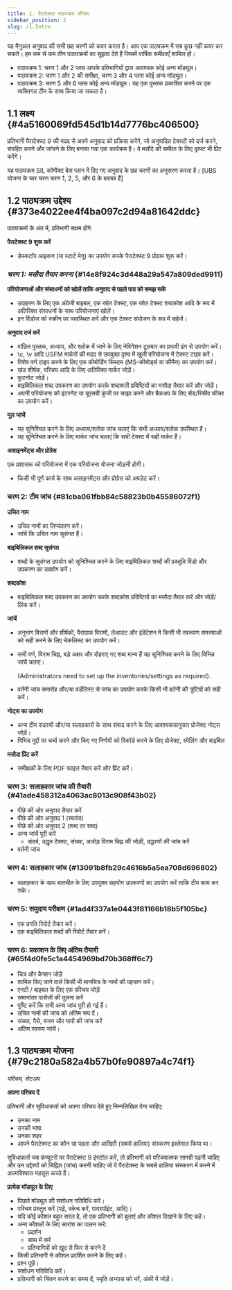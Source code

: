 ```yaml
---
title: 1. पैराटेक्स्ट पाठ्यक्रम परिचय
sidebar_position: 2
slug: /1.Intro
---
```


यह मैनुअल अनुवाद की सभी छह चरणों को कवर करता है।  आप एक पाठ्यक्रम में सब कुछ नहीं कवर कर सकते।  हम कम से कम तीन पाठ्यक्रमों का सुझाव देते हैं जिसमें वार्षिक समीक्षाएँ शामिल हों।

- पाठ्यक्रम 1: चरण 1 और 2 प्लस आपके प्रतिभागियों द्वारा आवश्यक कोई अन्य मॉड्यूल।
- पाठ्यक्रम 2: चरण 1 और 2 की समीक्षा, चरण 3 और 4 प्लस कोई अन्य मॉड्यूल।
- पाठ्यक्रम 3: चरण 5 और 6 प्लस कोई अन्य मॉड्यूल।  यह एक पुस्तक प्रकाशित करने पर एक व्यक्तिगत टीम के साथ किया जा सकता है।

## 1.1 लक्ष्य {#4a5160069fd545d1b14d7776bc406500}

प्रतिभागी पैराटेक्स्ट 9 की मदद से अपने अनुवाद को प्रक्रिया करेंगे, जो अनुवादित टेक्स्टों को दर्ज करने, संग्रहित करने और जांचने के लिए बनाया गया एक कार्यक्रम है।  वे मसौदे की समीक्षा के लिए ड्राफ्ट भी प्रिंट करेंगे।

यह पाठ्यक्रम SIL कॉम्पैक्ट बेस प्लान में दिए गए अनुवाद के छह चरणों का अनुसरण करता है।  [UBS योजना के चार चरण चरण 1, 2, 5, और 6 के बराबर हैं]

## 1.2 पाठ्यक्रम उद्देश्य {#373e4022ee4f4ba097c2d94a81642ddc}

पाठ्यक्रमों के अंत में, प्रतिभागी सक्षम होंगे:

**पैराटेक्स्ट 9 शुरू करें**

- डेस्कटॉप आइकन (या स्टार्ट मेनू) का उपयोग करके पैराटेक्स्ट 9 प्रोग्राम शुरू करें।

### _**चरण 1: मसौदा तैयार करना**_ {#14e8f924c3d448a29a547a809ded9911}

**परियोजनाओं और संसाधनों को खोलें ताकि अनुवाद से पहले पाठ को समझ सकें**

- उदाहरण के लिए एक अंग्रेजी बाइबल, एक स्रोत टेक्स्ट, एक स्रोत टेक्स्ट शब्दकोश आदि के रूप में अतिरिक्त संसाधनों के साथ परियोजनाएं खोलें।
- इन विंडोज को स्क्रीन पर व्यवस्थित करें और एक टेक्स्ट संयोजन के रूप में सहेजें।

**अनुवाद दर्ज करें**

- वांछित पुस्तक, अध्याय, और श्लोक में जाने के लिए नेविगेशन टूलबार का प्रभावी ढंग से उपयोग करें।
- \c, \v आदि USFM मार्करों की मदद से उपयुक्त दृश्य में खुली परियोजना में टेक्स्ट टाइप करें।
- विशेष वर्ण टाइप करने के लिए एक कीबोर्डिंग सिस्टम (MS-कीबोर्ड्स या कीमैन) का उपयोग करें।
- खंड शीर्षक, परिचय आदि के लिए अतिरिक्त मार्कर जोड़ें।
- फुटनोट जोड़ें।
- बाइबिलिकल शब्द उपकरण का उपयोग करके शब्दावली प्रविष्टियों का मसौदा तैयार करें और जोड़ें।
- अपनी परियोजना को इंटरनेट या यूएसबी कुंजी पर साझा करने और बैकअप के लिए सेंड/रिसीव फीचर का उपयोग करें।

**मूल जांचें**

- यह सुनिश्चित करने के लिए अध्याय/श्लोक जांच चलाएं कि सभी अध्याय/श्लोक उपस्थित हैं।
- यह सुनिश्चित करने के लिए मार्कर जांच चलाएं कि सभी टेक्स्ट में सही मार्कर हैं।

**असाइनमेंट्स और प्रोग्रेस**

एक प्रशासक को परियोजना में एक परियोजना योजना जोड़नी होगी।

- किसी भी पूर्ण कार्य के साथ असाइनमेंट्स और प्रोग्रेस को अपडेट करें।

### **चरण 2: टीम जांच** {#81cba061fbb84c58823b0b45586072f1}

**उचित नाम**

- उचित नामों का लिप्यंतरण करें।
- जांचें कि उचित नाम सुसंगत हैं।

**बाइबिलिकल शब्द सुसंगत**

- शब्दों के सुसंगत उपयोग को सुनिश्चित करने के लिए बाइबिलिकल शब्दों की प्रस्तुति विंडो और उपकरण का उपयोग करें।

**शब्दकोश**

- बाइबिलिकल शब्द उपकरण का उपयोग करके शब्दकोश प्रविष्टियों का मसौदा तैयार करें और जोड़ें/लिंक करें।

**जांचें**

- अनुभाग विरामों और शीर्षकों, पैराग्राफ विरामों, लेआउट और इंडेंटेशन में किसी भी स्वरूपण समस्याओं को सही करने के लिए चेकलिस्ट का उपयोग करें।

- सभी वर्ण, विराम चिह्न, बड़े अक्षर और दोहराए गए शब्द मान्य हैं यह सुनिश्चित करने के लिए विभिन्न जांचें चलाएं।

    (Administrators need to set up the inventories/settings as required).

- वर्तनी जांच समारोह और/या वर्डलिस्ट से जांच का उपयोग करके किसी भी वर्तनी की त्रुटियों को सही करें।

**नोट्स का उपयोग**

- अन्य टीम सदस्यों और/या सलाहकारों के साथ संवाद करने के लिए आवश्यकतानुसार प्रोजेक्ट नोट्स जोड़ें।
- विभिन्न मुद्दों पर चर्चा करने और किए गए निर्णयों को रिकॉर्ड करने के लिए प्रोजेक्ट, स्पेलिंग और बाइबिल

**मसौदा प्रिंट करें**

- समीक्षकों के लिए PDF फाइल तैयार करें और प्रिंट करें।

### **चरण 3: सलाहकार जांच की तैयारी** {#41ade458312a4063ac8013c908f43b02}

- पीछे की ओर अनुवाद तैयार करें
- पीछे की ओर अनुवाद 1 (स्वतंत्र)
- पीछे की ओर अनुवाद 2 (शब्द दर शब्द)
- अन्य जांचें पूरी करें
    - संदर्भ, उद्धृत टेक्स्ट, संख्या, अजोड़ विराम चिह्न की जोड़ी, उद्धरणों की जांच करें
- वर्तनी जांच

### **चरण 4: सलाहकार जांच** {#13091b8fb29c4616b5a5ea708d696802}

- सलाहकार के साथ बातचीत के लिए उपयुक्त सहयोग उपकरणों का उपयोग करें ताकि टीम काम कर सके।

### **चरण 5: समुदाय परीक्षण** {#1ad4f337a1e0443f81166b18b5f105bc}

- एक प्रगति रिपोर्ट तैयार करें।
- एक बाइबिलिकल शब्दों की रिपोर्ट तैयार करें।

### **चरण 6: प्रकाशन के लिए अंतिम तैयारी** {#65f4d0fe5c1a4454969bd70b368ff6c7}

- चित्र और कैप्शन जोड़ें
- शामिल किए जाने वाले किसी भी मानचित्र के नामों की पहचान करें।
- एनटी / बाइबल के लिए एक परिचय जोड़ें
- समानांतर पासेजों की तुलना करें
- पुष्टि करें कि सभी अन्य जांच पूरी हो गई हैं।
- उचित नामों की जांच को अंतिम रूप दें।
- संख्या, पैसे, वजन और मापों की जांच करें
- अंतिम स्वरूप जांचें।

## 1.3 पाठ्यक्रम योजना {#79c2180a582a4b57b0fe90897a4c74f1}

_परिचय, सेटअप_

**अपना परिचय दें**

प्रतिभागी और सुविधाकर्ता को अपना परिचय देते हुए निम्नलिखित देना चाहिए:

- उनका नाम
- उनकी भाषा
- उनका शहर
- आपने पैराटेक्स्ट का कौन सा पहला और आखिरी (सबसे हालिया) संस्करण इस्तेमाल किया था।

सुविधाकर्ता जब कंप्यूटरों पर पैराटेक्स्ट 9 इंस्टॉल करें, तो प्रतिभागी को परिचयात्मक सामग्री पढ़नी चाहिए और उन उद्देश्यों को चिह्नित (जांच) करनी चाहिए जो वे पैराटेक्स्ट के सबसे हालिया संस्करण में करने में आत्मविश्वास महसूस करते हैं।

**प्रत्येक मॉड्यूल के लिए**

- पिछले मॉड्यूल की संशोधन गतिविधि करें।
- परिचय प्रस्तुत करें (पढ़ें, स्केच करें, पावरपॉइंट, आदि)।
- यदि कोई कौशल बहुत सरल है, तो एक प्रतिभागी को बुलाएं और कौशल दिखाने के लिए कहें।
- अन्य कौशलों के लिए सारांश का पालन करें:
    - प्रदर्शन
    - साथ में करें
    - प्रतिभागियों को खुद से फिर से करने दें
- किसी प्रतिभागी से कौशल प्रदर्शित करने के लिए कहें।
- प्रश्न पूछें।
- संशोधन गतिविधि करें।
- प्रतिभागी को चिंतन करने का समय दें, स्मृति अभ्यास को भरें, अंकी में जोड़ें।
